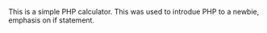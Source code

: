 This is a simple PHP calculator. This was used to introdue PHP to a newbie, emphasis on if statement.
